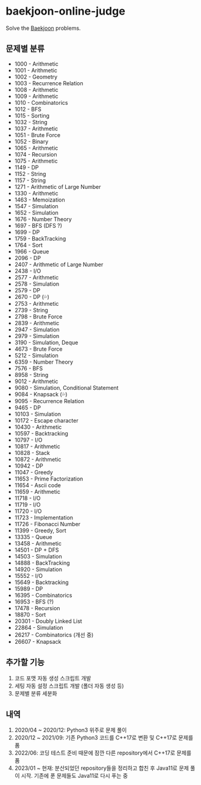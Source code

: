 # baekjoon-online-judge

Solve the [Baekjoon](https://www.acmicpc.net/) problems.

## 문제별 분류

- 1000 - Arithmetic
- 1001 - Arithmetic
- 1002 - Geometry
- 1003 - Recurrence Relation
- 1008 - Arithmetic
- 1009 - Arithmetic
- 1010 - Combinatorics
- 1012 - BFS
- 1015 - Sorting
- 1032 - String
- 1037 - Arithmetic
- 1051 - Brute Force
- 1052 - Binary
- 1065 - Arithmetic
- 1074 - Recursion
- 1075 - Arithmetic
- 1149 - DP
- 1152 - String
- 1157 - String
- 1271 - Arithmetic of Large Number
- 1330 - Arithmetic
- 1463 - Memoization
- 1547 - Simulation
- 1652 - Simulation
- 1676 - Number Theory
- 1697 - BFS (DFS ?)
- 1699 - DP
- 1759 - BackTracking
- 1764 - Sort
- 1966 - Queue
- 2096 - DP
- 2407 - Arithmetic of Large Number
- 2438 - I/O
- 2577 - Arithmetic
- 2578 - Simulation
- 2579 - DP
- 2670 - DP (💦)
- 2753 - Arithmetic
- 2739 - String
- 2798 - Brute Force
- 2839 - Arithmetic
- 2947 - Simulation
- 2979 - Simulation
- 3190 - Simulation, Deque
- 4673 - Brute Force
- 5212 - Simulation
- 6359 - Number Theory
- 7576 - BFS
- 8958 - String
- 9012 - Arithmetic
- 9080 - Simulation, Conditional Statement
- 9084 - Knapsack (💦)
- 9095 - Recurrence Relation
- 9465 - DP
- 10103 - Simulation
- 10172 - Escape character
- 10430 - Arithmetic
- 10597 - Backtracking
- 10797 - I/O
- 10817 - Arithmetic
- 10828 - Stack
- 10872 - Arithmetic
- 10942 - DP
- 11047 - Greedy
- 11653 - Prime Factorization
- 11654 - Ascii code
- 11659 - Arithmetic
- 11718 - I/O
- 11719 - I/O
- 11720 - I/O
- 11723 - Implementation
- 11726 - Fibonacci Number
- 11399 - Greedy, Sort
- 13335 - Queue
- 13458 - Arithmetic
- 14501 - DP + DFS
- 14503 - Simulation
- 14888 - BackTracking
- 14920 - Simulation
- 15552 - I/O
- 15649 - Backtracking
- 15989 - DP
- 16395 - Combinatorics
- 16953 - BFS (?)
- 17478 - Recursion
- 18870 - Sort
- 20301 - Doubly Linked List
- 22864 - Simulation
- 26217 - Combinatorics (개선 중)
- 26607 - Knapsack

## 추가할 기능

1. 코드 포맷 자동 생성 스크립트 개발
2. 세팅 자동 설정 스크립트 개발 (폴더 자동 생성 등)
3. 문제별 분류 세분화

## 내역

1. 2020/04 ~ 2020/12: Python3 위주로 문제 풀이
2. 2020/12 ~ 2021/09: 기존 Python3 코드를 C++17로 변환 및 C++17로 문제를 품
3. 2022/06: 코딩 테스트 준비 때문에 잠깐 다른 repository에서 C++17로 문제를 품
4. 2023/01 ~ 현재: 분산되었던 repository들을 정리하고 합친 후 Java11로 문제 풀이 시작. 기존에 푼 문제들도 Java11로 다시 푸는 중
